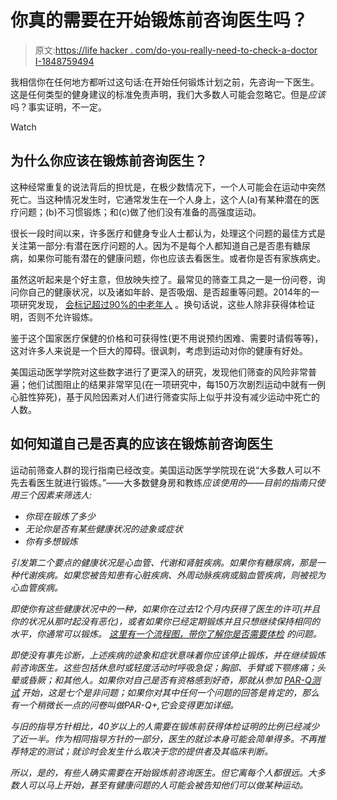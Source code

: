 # 你真的需要在开始锻炼前咨询医生吗？

> 原文:[https://life hacker . com/do-you-really-need-to-check-a-doctor I-1848759494](https://lifehacker.com/do-you-really-need-to-check-with-a-doctor-before-starti-1848759494)

我相信你在任何地方都听过这句话:在开始任何锻炼计划之前，先咨询一下医生。这是任何类型的健身建议的标准免责声明，我们大多数人可能会忽略它。但是*应该*吗？事实证明，不一定。

Watch

## 为什么你应该在锻炼前咨询医生？

这种经常重复的说法背后的担忧是，在极少数情况下，一个人可能会在运动中突然死亡。当这种情况发生时，它通常发生在一个人身上，这个人(a)有某种潜在的医疗问题；(b)不习惯锻炼；和(c)做了他们没有准备的高强度运动。

很长一段时间以来，许多医疗和健身专业人士都认为，处理这个问题的最佳方式是关注第一部分:有潜在医疗问题的人。因为不是每个人都知道自己是否患有糖尿病，如果你可能有潜在的健康问题，你也应该去看医生。或者你是否有家族病史。

虽然这听起来是个好主意，但放映失控了。最常见的筛查工具之一是一份问卷，询问你自己的健康状况，以及诸如年龄、是否吸烟、是否超重等问题。2014年的一项研究发现， [会标记超过90%的中老年人](https://www.ahajournals.org/doi/10.1161/circulationaha.113.004160) 。换句话说，这些人除非获得体检证明，否则不允许锻炼。

鉴于这个国家医疗保健的价格和可获得性(更不用说预约困难、需要时请假等等)，这对许多人来说是一个巨大的障碍。很讽刺，考虑到运动对你的健康有好处。

美国运动医学学院对这些数字进行了更深入的研究，发现他们筛查的风险非常普遍；他们试图阻止的结果非常罕见(在一项研究中，每150万次剧烈运动中就有一例心脏性猝死)，基于风险因素对人们进行筛查实际上似乎并没有减少运动中死亡的人数。

## **如何知道自己是否真的应该在锻炼前咨询医生**

运动前筛查人群的现行指南已经改变。美国运动医学学院现在说“大多数人可以不先去看医生就进行锻炼。”——大多数健身房和教练*应该使用的——目前的指南只使用三个因素来筛选人:*

*   *你现在锻炼了多少*
*   *无论你是否有某些健康状况的迹象或症状*
*   *你有多想锻炼*

*引发第二个要点的健康状况是心血管、代谢和肾脏疾病。如果你有糖尿病，那是一种代谢疾病。如果您被告知患有心脏疾病、外周动脉疾病或脑血管疾病，则被视为心血管疾病。*

*即使你有这些健康状况中的一种，如果你在过去12个月内获得了医生的许可(并且你的状况从那时起没有恶化)，或者如果你已经定期锻炼并且只想继续保持相同的水平，你通常可以锻炼。 [这里有一个流程图，带你了解你是否需要体检](https://www.acsm.org/docs/default-source/files-for-resource-library/acsmprescreening101.pdf?sfvrsn=bc703144_4) 的问题。*

*即使没有事先诊断，上述疾病的迹象和症状意味着你应该停止锻炼，并在继续锻炼前咨询医生。这些包括休息时或轻度活动时呼吸急促；胸部、手臂或下颚疼痛；头晕或昏厥；和其他人。如果你对自己是否有资格感到好奇，那就从参加 [PAR-Q测试](https://www.ons.org/sites/default/files/par-q.pdf) 开始，这是七个是非问题；如果你对其中任何一个问题的回答是肯定的，那么有一个稍微长一点的问卷叫做PAR-Q+,它会变得更加详细。*

*与旧的指导方针相比，40岁以上的人需要在锻炼前获得体检证明的比例已经减少了近一半。作为相同指导方针的一部分，医生的就诊本身可能会简单得多。不再推荐特定的测试；就诊时会发生什么取决于您的提供者及其临床判断。*

*所以，是的，有些人确实需要在开始锻炼前咨询医生。但它离每个人都很远。大多数人可以马上开始，甚至有健康问题的人可能会被告知他们可以做某种运动。*